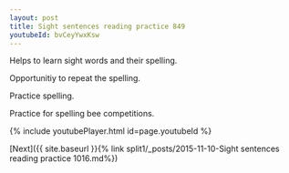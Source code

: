 ```yaml
---
layout: post
title: Sight sentences reading practice 849
youtubeId: bvCeyYwxKsw
---
```

 
 
Helps to learn sight words and their spelling.

Opportunitiy to repeat the spelling. 

Practice spelling. 
 
Practice for spelling bee competitions. 
 
{% include youtubePlayer.html id=page.youtubeId %}
 
 

[Next]({{ site.baseurl }}{% link  split1/_posts/2015-11-10-Sight sentences reading practice 1016.md%})
 
